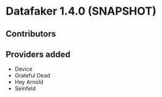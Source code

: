 # Datafaker 1.4.0 (SNAPSHOT)

## Contributors

## Providers added

* Device
* Grateful Dead
* Hey Arnold
* Seinfeld
